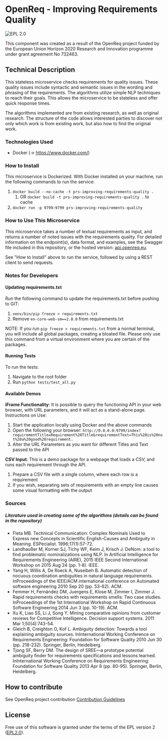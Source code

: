 # OpenReq - Improving Requirements Quality  

![EPL 2.0](https://img.shields.io/badge/License-EPL%202.0-blue.svg "EPL 2.0")

This component was created as a result of the OpenReq project funded by the European Union Horizon 2020 Research and 
Innovation programme under grant agreement No 732463.


## Technical Description

This stateless microservice checks requirements for quality issues. These quality issues include syntactic and semantic 
issues in the wording and phrasing of the requirements. The algorithms utilize simple NLP techniques to reach their
goals. This allows the microservice to be stateless and offer quick response times.

The algorithms implemented are from existing research, as well
as original research. The structure of the code allows interested parties to discover not only which work is from
existing work, but also how to find the original work. 

### Technologies Used

* Docker (-> https://www.docker.com/)

### How to Install

This microservice is Dockerized. With Docker installed on your machine, run the following commands to run the service:

1. `docker build --no-cache -t prs-improving-requirements-quality .`
    1. OR `docker build -t prs-improving-requirements-quality .` to cache
2. `docker run -p 9799:9799 prs-improving-requirements-quality`

### How to Use This Microservice

This microservice takes a number of textual requirements as input, and returns a number of noted issues with the
requirements quality. For detailed information on the endpoint(s), data format, and examples, see the Swagger file 
included in this repository, or the hosted version: [api.openreq.eu](https://api.openreq.eu/#/services/prs-improving-requirements-quality).

See "How to Install" above to run the service, followed by using a REST client to send requests.


### Notes for Developers

#### Updating requirements.txt
Run the following command to update the requirements.txt before pushing to GIT:
1) `venv/bin/pip freeze > requirements.txt`
2) Remove `en-core-web-sm==2.0.0` from requirements.txt

NOTE: If you run `pip freeze > requirements.txt` from a normal terminal, you will include all global packages, 
creating a bloated file. Please only use this command from a virtual environment where you are certain of the packages.

#### Running Tests

To run the tests:
1) Navigate to the root folder
2) Run `python tests/test_all.py`

#### Available Demos

**iFrame Functionality**: It is possible to query the functioning API in your web browser, with URL parameters, and it 
will act as a stand-alone page.
Instructions on Use:
1. Start the application locally using Docker and the above commands
2. Open the following your browser: 
`http://0.0.0.0:9799/index?requirementTitle=Requirement%20Title&requirementText=This%20is%20not%20a%20good%20requirement.`
3. Alter the URL Parameters as you want for different Titles and Text passed to the API

**CSV Input**: This is a demo package for a webpage that loads a CSV, and runs each requirement through the API.
1. Prepare a CSV file with a single column, where each row is a requirement
2. If you wish, separating sets of requirements with an empty line causes some visual formatting with the output

### Sources

##### Literature used in creating some of the algorithms (details can be found in the repository)

- Fleta MB. Technical Communication: Complex Nominals Used to Express new Concepts in Scientific English-Causes and 
Ambiguity in Meaning. ESPecialist. 1996;17(1):57-72.
- Landhaußer M, Korner SJ, Tichy WF, Keim J, Krisch J. DeNom: a tool to find problematic nominalizations using NLP. 
In Artificial Intelligence for Requirements Engineering (AIRE), 2015 IEEE Second International Workshop on 2015 Aug 24 
(pp. 1-8). IEEE.
- Yang H, Willis A, De Roeck A, Nuseibeh B. Automatic detection of nocuous coordination ambiguities in natural language 
requirements. InProceedings of the IEEE/ACM international conference on Automated software engineering 2010 Sep 20 
(pp. 53-62). ACM.
- Femmer H, Fernández DM, Juergens E, Klose M, Zimmer I, Zimmer J. Rapid requirements checks with requirements smells: 
Two case studies. InProceedings of the 1st International Workshop on Rapid Continuous Software Engineering 2014 Jun 3 
(pp. 10-19). ACM.
- Xu K, Liao SS, Li J, Song Y. Mining comparative opinions from customer reviews for Competitive Intelligence. Decision 
support systems. 2011 Mar 1;50(4):743-54.
- Gleich B, Creighton O, Kof L. Ambiguity detection: Towards a tool explaining ambiguity sources. InInternational 
Working Conference on Requirements Engineering: Foundation for Software Quality 2010 Jun 30 (pp. 218-232). Springer, 
Berlin, Heidelberg.
- Tjong SF, Berry DM. The design of SREE—a prototype potential ambiguity finder for requirements specifications and 
lessons learned. InInternational Working Conference on Requirements Engineering: Foundation for Software Quality 2013 
Apr 8 (pp. 80-95). Springer, Berlin, Heidelberg.


## How to contribute

See OpenReq project contribution 
[Contribution Guidelines](https://github.com/OpenReqEU/OpenReq/blob/master/CONTRIBUTING.md)


## License

Free use of this software is granted under the terms of the EPL version 2 ([EPL2.0](https://www.eclipse.org/legal/epl-2.0/)).
